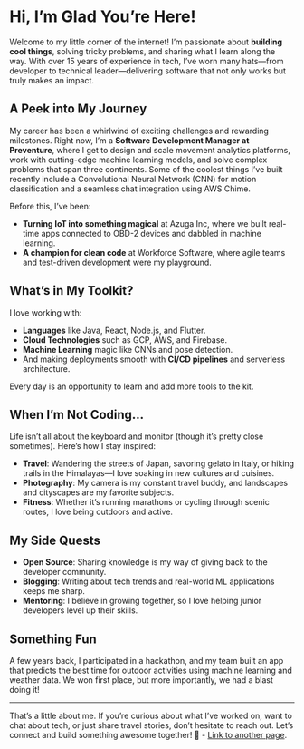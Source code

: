 # Hi, I’m Glad You’re Here!  

Welcome to my little corner of the internet! I’m passionate about **building cool things**, solving tricky problems, and sharing what I learn along the way. With over 15 years of experience in tech, I’ve worn many hats—from developer to technical leader—delivering software that not only works but truly makes an impact.

## **A Peek into My Journey**  

My career has been a whirlwind of exciting challenges and rewarding milestones. Right now, I’m a **Software Development Manager at Preventure**, where I get to design and scale movement analytics platforms, work with cutting-edge machine learning models, and solve complex problems that span three continents. Some of the coolest things I’ve built recently include a Convolutional Neural Network (CNN) for motion classification and a seamless chat integration using AWS Chime.  

Before this, I’ve been:
- **Turning IoT into something magical** at Azuga Inc, where we built real-time apps connected to OBD-2 devices and dabbled in machine learning.
- **A champion for clean code** at Workforce Software, where agile teams and test-driven development were my playground.

## **What’s in My Toolkit?**  

I love working with:
- **Languages** like Java, React, Node.js, and Flutter.  
- **Cloud Technologies** such as GCP, AWS, and Firebase.  
- **Machine Learning** magic like CNNs and pose detection.  
- And making deployments smooth with **CI/CD pipelines** and serverless architecture.  

Every day is an opportunity to learn and add more tools to the kit.

## **When I’m Not Coding…**  

Life isn’t all about the keyboard and monitor (though it’s pretty close sometimes). Here’s how I stay inspired:  
- **Travel**: Wandering the streets of Japan, savoring gelato in Italy, or hiking trails in the Himalayas—I love soaking in new cultures and cuisines.  
- **Photography**: My camera is my constant travel buddy, and landscapes and cityscapes are my favorite subjects.  
- **Fitness**: Whether it’s running marathons or cycling through scenic routes, I love being outdoors and active.

## **My Side Quests**  

- **Open Source**: Sharing knowledge is my way of giving back to the developer community.  
- **Blogging**: Writing about tech trends and real-world ML applications keeps me sharp.  
- **Mentoring**: I believe in growing together, so I love helping junior developers level up their skills.

## **Something Fun**  

A few years back, I participated in a hackathon, and my team built an app that predicts the best time for outdoor activities using machine learning and weather data. We won first place, but more importantly, we had a blast doing it!

---

That’s a little about me. If you’re curious about what I’ve worked on, want to chat about tech, or just share travel stories, don’t hesitate to reach out. Let’s connect and build something awesome together! 🚀 - [Link to another page](./project1.md).
